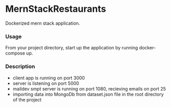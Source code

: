 # MernStackRestaurants
Dockerized mern stack application.

### Usage
From your project directory, start up the application by running docker-compose up.

### Description
- client app is running on port 3000
- server is listening on port 5000
- maildev smpt server is running on port 1080, recieving emails on port 25
- importing data into MongoDb from dataset.json file in the root directory of the project

